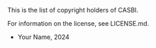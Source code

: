 This is the list of copyright holders of CASBI.

For information on the license, see LICENSE.md.


* Your Name, 2024
